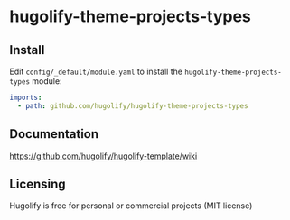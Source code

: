 # hugolify-theme-projects-types

## Install

Edit `config/_default/module.yaml` to install the `hugolify-theme-projects-types` module:

```yml
imports:
  - path: github.com/hugolify/hugolify-theme-projects-types
```

## Documentation

https://github.com/hugolify/hugolify-template/wiki

## Licensing

Hugolify is free for personal or commercial projects (MIT license)
